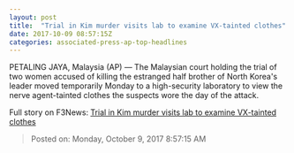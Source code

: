 ```yaml
---
layout: post
title:  "Trial in Kim murder visits lab to examine VX-tainted clothes"
date: 2017-10-09 08:57:15Z
categories: associated-press-ap-top-headlines
---
```


PETALING JAYA, Malaysia (AP) — The Malaysian court holding the trial of two women accused of killing the estranged half brother of North Korea's leader moved temporarily Monday to a high-security laboratory to view the nerve agent-tainted clothes the suspects wore the day of the attack.


Full story on F3News: [Trial in Kim murder visits lab to examine VX-tainted clothes](http://www.f3nws.com/n/2ajzrC)

> Posted on: Monday, October 9, 2017 8:57:15 AM
